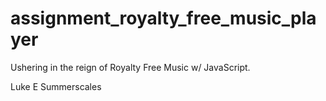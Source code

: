 # assignment_royalty_free_music_player
Ushering in the reign of Royalty Free Music w/ JavaScript.

Luke E Summerscales
